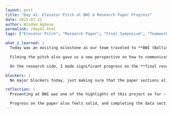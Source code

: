 ```yaml
---
layout: post
title: "Day 41: Elevator Pitch at BWI & Research Paper Progress"
date: 2025-07-22
author: Wisdom Agbeve
permalink: /day41.html
tags: ["Elevator Pitch", "Research Paper", "Final Symposium", "Teamwork", "BWI"]

what_i_learned: |
  Today was an exciting milestone as our team traveled to **BWI (Baltimore/Washington International Thurgood Marshall Airport)** to film our **elevator pitch**. The experience of presenting our project in such a professional setting was both energizing and insightful. It pushed us to deliver our key message — the problem we’re solving, our approach, and its potential impact — in a way that was concise yet compelling.  

  Filming the pitch also gave us a new perspective on how to communicate our work to a broader audience. Knowing that the video will be **featured on the program’s website** adds extra motivation to make sure it represents our project well. It was great working alongside my teammates, practicing multiple takes, and learning how to fine-tune our delivery for clarity and impact.  

  On the research side, I made significant progress on the **final research paper**, specifically on the **Data Used and Preprocessing** section. I refined the explanation of our datasets, clarified the selection criteria, and detailed the preprocessing steps we implemented to clean and prepare the data. This is helping strengthen the foundation for our methodology section and ensures the paper flows more cohesively.

blockers: |
  No major blockers today, just making sure that the paper sections align smoothly with the technical details we plan to present at the symposium.

reflection: |
  Presenting at BWI was one of the highlights of this project so far — it felt like a real-world pitch scenario, and it made me appreciate the importance of clear, audience-friendly communication. Seeing how our work will be showcased publicly added an extra layer of excitement.  

  Progress on the paper also feels solid, and completing the data section was a big step forward. With just a few days left before the symposium, I feel more confident that we’re pulling everything together effectively — from the written paper to the visuals to how we talk about our work.
---
```

